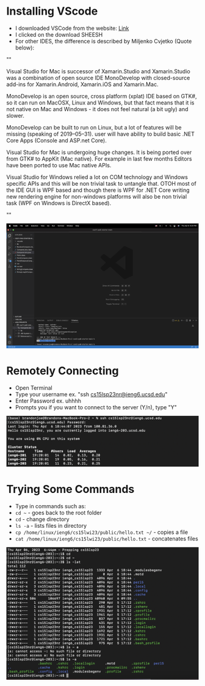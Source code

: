 # Installing VScode

* I downloaded VSCode from the website: [Link](https://code.visualstudio.com/download)
* I clicked on the download SHEESH
* For other IDES, the difference is described by Miljenko Cvjetko (Quote below):

""

Visual Studio for Mac is successor of Xamarin.Studio and Xamarin.Studio was a combination of open source IDE MonoDevelop with closed-source add-ins for Xamarin.Android, Xamarin.iOS and Xamarin.Mac.

MonoDevelop is an open source, cross platform (xplat) IDE based on GTK#, so it can run on MacOSX, Linux and Windows, but that fact means that it is not native on Mac and Windows - it does not feel natural (a bit ugly) and slower.

MonoDevelop can be built to run on Linux, but a lot of features will be missing (speaking of 2019–05–31). user will have ability to build basic .NET Core Apps (Console and ASP.net Core).

Visual Studio for Mac is undergoing huge changes. It is being ported over from GTK# to AppKit (Mac native). For example in last few months Editors have been ported to use Mac native APIs.

Visual Studio for Windows relied a lot on COM technology and Windows specific APIs and this will be non trivial task to untangle that. OTOH most of the IDE GUI is WPF based and though there is WPF for .NET Core writing new rendering engine for non-windows platforms will also be non trivial task (WPF on Windows is DirectX based).

""

![image](assets/VScode.png)

# Remotely Connecting

* Open Terminal
* Type your username ex. "ssh cs15lsp23nr@ieng6.ucsd.edu"
* Enter Password ex. uhhhh
* Prompts you if you want to connect to the server (Y/n), type "Y"

![image](assets/RemotelyConnecting.png)

# Trying Some Commands

* Type in commands such as:
* `cd ~` - goes back to the root folder
* `cd` - change directory
* `ls -a` - lists files in directory
* `cp /home/linux/ieng6/cs15lwi23/public/hello.txt ~/` - copies a file
* `cat /home/linux/ieng6/cs15lwi23/public/hello.txt` - concatenates files

![image](assets/TryingSomeCommands.png)
